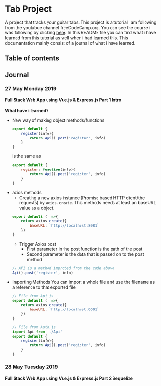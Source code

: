 # Tab Project
A project that tracks your guitar tabs. This project is a tutorial i am following from the youtubue channel freeCodeCamp.org. You can see the course i was following by clicking [here](https://www.youtube.com/watch?v=Fa4cRMaTDUI&t=183s). In this README file you can find what i have learned from this tutorial as well when i had learned this. This documantation mainly consist of a journal of what i have learned.

## Table of contents

## Journal
### 27 May Monday 2019
#### Full Stack Web App using Vue.js & Express.js Part 1 Intro
**What have i learned?**
*   New way of making object methods/functions
    ```js
    export default {
        register(info){
            return Api().post('register', info)
        }
    }
    ```
    is the same as
    ```js
    export default {
        register: function(info){
            return Api().post('register', info)
        }
    }
    ```
*   axios methods
    *   Creating a new axios instance (Promise based HTTP client/the requests) by `axios.create`. This methods needs at least an baseURL value as a object.
    ```js
    export default () =>{
        return axios.create({
            baseURL: `http://localhost:8081`
        })
    }
    ```
    *   Trigger Axios post
        *   First parameter in the post function is the path of the post
        *   Second parameter is the data that is passed on to the post method 
    ```js
    // API is a method improted from the code above
    Api().post('register', info)
    ```
*   Importing Methods
    You can import a whole file and use the filename as a reference to that exported file 
    ```js
    // File from Api.js
    export default () =>{
        return axios.create({
            baseURL: `http://localhost:8081`
        })
    }
    ```
    ```js
    // File from Auth.js
    import Api from './Api'
    export default {
        register(info){
            return Api().post('register', info)
        }
    }
    ```
### 28 May Tuesday 2019
#### Full Stack Web App using Vue.js & Express.js Part 2 Sequelize